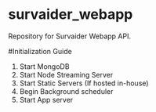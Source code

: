 # survaider_webapp
Repository for Survaider Webapp API.

#Initialization Guide
1. Start MongoDB
2. Start Node Streaming Server
3. Start Static Servers (If hosted in-house)
4. Begin Background scheduler
5. Start App server